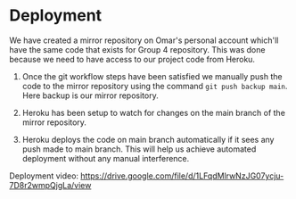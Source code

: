 # Deployment

We have created a mirror repository on Omar's personal account which'll have the same code that exists for Group 4 repository. This was done because we need to have access to our project code from Heroku.

1. Once the git workflow steps have been satisfied we manually push the code to the mirror repository using the command `git push backup main`. Here backup is our mirror repository.

2. Heroku has been setup to watch for changes on the main branch of the mirror repository. 

3. Heroku deploys the code on main branch automatically if it sees any push made to main branch. This will help us achieve automated deployment without any manual interference.

Deployment video: https://drive.google.com/file/d/1LFqdMlrwNzJG07ycju-7D8r2wmpQjgLa/view
